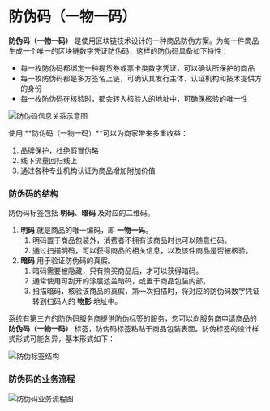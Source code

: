 # 防伪码（一物一码）

**防伪码（一物一码）** 是使用区块链技术设计的一种商品防伪方案。为每一件商品生成一个唯一的区块链数字凭证防伪码，这样的防伪码具备如下特性：

- 每一枚防伪码都绑定一种提货券或票卡类数字凭证，可以确认所保护的商品
- 每一枚防伪码都是多方签名上链，可确认其发行主体、认证机构和技术提供方的身份
- 每一枚防伪码在核验时，都会转入核验人的地址中，可确保核验的唯一性

![防伪码信息关系示意图](http://md.stringon.com/img/YunpqJ.png)

使用 **防伪码（一物一码）**可以为商家带来多重收益：

1. 品牌保护，杜绝假冒伪略
2. 线下流量回归线上
3. 通过各种专业机构认证为商品增加附加价值

### 防伪码的结构

防伪码标签包括 **明码**、**暗码** 及对应的二维码。

1. **明码** 就是商品的唯一编码，即 **一物一码**。
   1. 明码置于商品包装外，消费者不拥有该商品时也可以随意扫码。
   2. 通过扫描明码，可以获得商品的相关信息，以及该件商品是否被核验。
2. **暗码** 用于验证防伪码的真假。
   1. 暗码需要被隐藏，只有购买商品后，才可以获得暗码。
   2. 通常使用可刮开的涂层遮盖暗码，或置于商品包装内部。
   3. 扫描暗码，核验该商品的真假，第一次扫描时，将对应的防伪码数字凭证转到扫码人的 **物影** 地址中。

系统有第三方的防伪码服务商提供防伪标签的服务，您可以向服务商申请商品的 **防伪码（一物一码）** 标签，防伪码标签粘贴于商品包装表面。防伪标签的设计样式形式可能各异，基本形式如下：

![防伪标签结构](http://md.stringon.com/img/aQrXnI.png)

###  防伪码的业务流程

![防伪码业务流程图](http://md.stringon.com/img/%7Bfilename%7D%7B.suffix%7D20200904104846.png)

